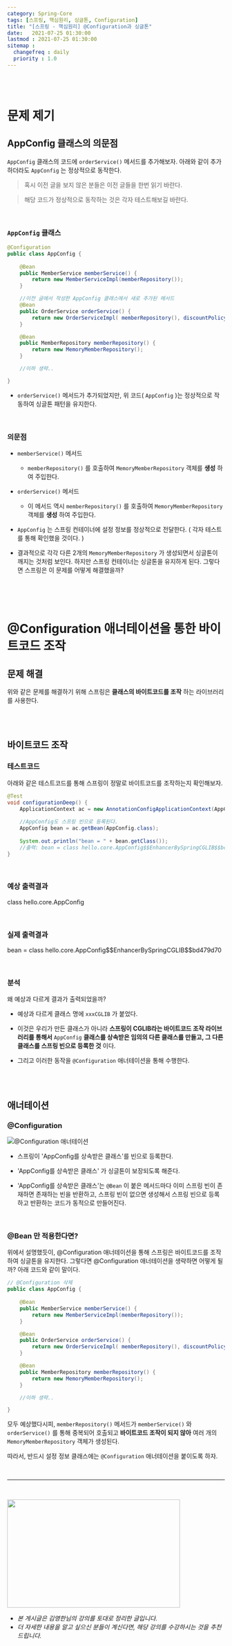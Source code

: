 ```yaml
---
category: Spring-Core
tags: [스프링, 핵심원리, 싱글톤, Configuration]
title: "[스프링 - 핵심원리] @Configuration과 싱글톤"
date:   2021-07-25 01:30:00 
lastmod : 2021-07-25 01:30:00
sitemap :
  changefreq : daily
  priority : 1.0
---
```


<br/><br/>

# 문제 제기

## AppConfig 클래스의 의문점

`AppConfig` 클래스의 코드에 `orderService()` 메서드를 추가해보자. 아래와 같이 추가하더라도 `AppConfig` 는 정상적으로 동작한다.

> 혹시 이전 글을 보지 않은 분들은 이전 글들을 한번 읽기 바란다.

> 해당 코드가 정상적으로 동작하는 것은 각자 테스트해보길 바란다.

<br>

### `AppConfig` 클래스

```java
@Configuration
public class AppConfig {
	
	@Bean
	public MemberService memberService() {
		return new MemberServiceImpl(memberRepository());
	}

	//이전 글에서 작성한 AppConfig 클래스에서 새로 추가된 메서드
	@Bean
	public OrderService orderService() {
		return new OrderServiceImpl( memberRepository(), discountPolicy());
	}

	@Bean
	public MemberRepository memberRepository() {
		return new MemoryMemberRepository();
	}

	//이하 생략..

}
```

- `orderService()` 메서드가 추가되었지만, 위 코드( `AppConfig` )는 정상적으로 작동하여 싱글톤 패턴을 유지한다.

<br>

### 의문점

- `memberService()` 메서드

    - `memberRepository()` 를 호출하여 `MemoryMemberRepository` 객체를 **생성** 하여 주입한다.
- `orderService()` 메서드
    - 이 메서드 역시 `memberRepository()` 를 호출하여 `MemoryMemberRepository` 객체를 **생성** 하여 주입한다.
- `AppConfig` 는 스프링 컨테이너에 설정 정보를 정상적으로 전달한다. ( 각자 테스트를 통해 확인했을 것이다. )
- 결과적으로 각각 다른 2개의 `MemoryMemberRepository` 가 생성되면서 싱글톤이 깨지는 것처럼 보인다. 하지만 스프링 컨테이너는 싱글톤을 유지하게 된다. 그렇다면 스프링은 이 문제를 어떻게 해결했을까?

<br><br><br>

# @Configuration 애너테이션을 통한 바이트코드 조작

## 문제 해결

위와 같은 문제를 해결하기 위해 스프링은 **클래스의 바이트코드를 조작** 하는 라이브러리를 사용한다.

<br><br>

## 바이트코드 조작

### 테스트코드

아래와 같은 테스트코드를 통해 스프링이 정말로 바이트코드를 조작하는지 확인해보자.

```java
@Test
void configurationDeep() {
	ApplicationContext ac = new AnnotationConfigApplicationContext(AppConfig.class);
	
	//AppConfig도 스프링 빈으로 등록된다.
	AppConfig bean = ac.getBean(AppConfig.class);
	
	System.out.println("bean = " + bean.getClass());
	//출력: bean = class hello.core.AppConfig$$EnhancerBySpringCGLIB$$bd479d70
}
```

<br>

### 예상 출력결과

class hello.core.AppConfig

<br>

### 실제 출력결과

bean = class hello.core.AppConfig$$EnhancerBySpringCGLIB\$\$bd479d70

<br>

### 분석

왜 예상과 다르게 결과가 출력되었을까?

- 예상과 다르게 클래스 명에 `xxxCGLIB` 가 붙었다.

- 이것은 우리가 만든 클래스가 아니라 **스프링이 CGLIB라는 바이트코드 조작 라이브러리를 통해서** `AppConfig` **클래스를 상속받은 임의의 다른 클래스를 만들고, 그 다른 클래스를 스프링 빈으로 등록한 것** 이다.
- 그리고 이러한 동작을 `@Configuration` 애너테이션을 통해 수행한다.

<br><br>

## 애너테이션

### @Configuration

![@Configuration 애너테이션](/assets/img/2021-07-25-SPRING_Configuration/Untitled%2012.png)

- 스프링이 'AppConfig를 상속받은 클래스'를 빈으로 등록한다.

- 'AppConfig를 상속받은 클래스' 가 싱글톤이 보장되도록 해준다.
- 'AppConfig를 상속받은 클래스'는 `@Bean` 이 붙은 메서드마다 이미 스프링 빈이 존재하면 존재하는 빈을 반환하고, 스프링 빈이 없으면 생성해서 스프링 빈으로 등록하고 반환하는 코드가 동적으로 만들어진다.

<br>

### @Bean 만 적용한다면?

위에서 설명했듯이, @Configuration 애너테이션을 통해 스프링은 바이트코드를 조작하여 싱글톤을 유지한다. 그렇다면 @Configuration 애너테이션을 생략하면 어떻게 될까? 아래 코드와 같이 말이다.

```java
// @Configuration 삭제
public class AppConfig {
	
	@Bean
	public MemberService memberService() {
		return new MemberServiceImpl(memberRepository());
	}

	@Bean
	public OrderService orderService() {
		return new OrderServiceImpl( memberRepository(), discountPolicy());
	}

	@Bean
	public MemberRepository memberRepository() {
		return new MemoryMemberRepository();
	}

	//이하 생략..

}
```

모두 예상했다시피, `memberRepository()` 메서드가 `memberService()` 와 `orderService()` 를 통해 중복되어 호출되고 **바이트코드 조작이 되지 않아** 여러 개의 `MemoryMemberRepository` 객체가 생성된다.

따라서, 반드시 설정 정보 클래스에는 `@Configuration` 애너테이션을 붙이도록 하자.

<br>

---

<br>

<a href="https://inf.run/pcN8"><img src="/assets/img/Inflearn_Spring_SpringCore/Logo.png" width="400px" height="250px"></a>

- *본 게시글은 김영한님의 강의를 토대로 정리한 글입니다.*
- *더 자세한 내용을 알고 싶으신 분들이 계신다면, 해당 강의를 수강하시는 것을 추천드립니다.*